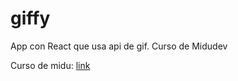 # giffy
App con React que usa api de gif. Curso de Midudev

Curso de midu: [link](https://midu.dev/curso-gratis-react-2020/)
